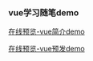### vue学习随笔demo

[在线预览-vue简介demo](https://xiaokuaizi.github.io/cases-vue-webpack/learningNotes/jianjie.html)

[在线预览-vue预发demo](https://xiaokuaizi.github.io/cases-vue-webpack/learningNotes/grammar.html)